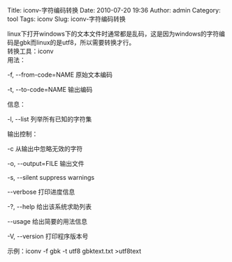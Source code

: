 Title: iconv-字符编码转换
Date: 2010-07-20 19:36
Author: admin
Category: tool
Tags: iconv
Slug: iconv-字符编码转换

linux下打开windows下的文本文件时通常都是乱码，这是因为windows的字符编码是gbk而linux的是utf8，所以需要转换才行。  
转换工具：iconv  
用法：

-f, --from-code=NAME 原始文本编码

-t, --to-code=NAME 输出编码

信息：

-l, --list 列举所有已知的字符集

输出控制：

-c 从输出中忽略无效的字符

-o, --output=FILE 输出文件

-s, --silent suppress warnings

--verbose 打印进度信息

-?, --help 给出该系统求助列表

--usage 给出简要的用法信息

-V, --version 打印程序版本号

示例：iconv -f gbk -t utf8 gbktext.txt \>utf8text
